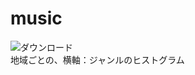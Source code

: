# music

![ダウンロード](https://github.com/skuzawa/music/assets/98546409/05947ad2-8df2-44c8-87dc-6de68aa8aa86)
<br>地域ごとの、横軸：ジャンルのヒストグラム
